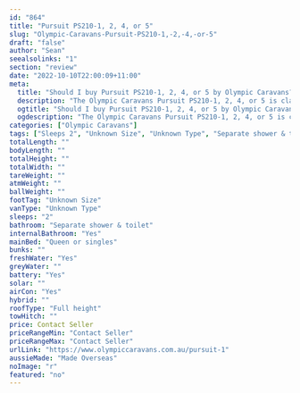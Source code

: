 ```yaml
---
id: "864"
title: "Pursuit PS210-1, 2, 4, or 5"
slug: "Olympic-Caravans-Pursuit-PS210-1,-2,-4,-or-5"
draft: "false"
author: "Sean"
seealsolinks: "1"
section: "review"
date: "2022-10-10T22:00:09+11:00"
meta:
  title: "Should I buy Pursuit PS210-1, 2, 4, or 5 by Olympic Caravans?"
  description: "The Olympic Caravans Pursuit PS210-1, 2, 4, or 5 is classed as Unknown Type, and sleeps 2 people. It is Made Overseas and comes in at Unknown Size. It generally has Separate shower & toilet."
  ogtitle: "Should I buy Pursuit PS210-1, 2, 4, or 5 by Olympic Caravans?"
  ogdescription: "The Olympic Caravans Pursuit PS210-1, 2, 4, or 5 is classed as Unknown Type, and sleeps 2 people. It is Made Overseas and comes in at Unknown Size. It generally has Separate shower & toilet."
categories: ["Olympic Caravans"]
tags: ["Sleeps 2", "Unknown Size", "Unknown Type", "Separate shower & toilet", "Full height", "Price Unknown", "Made Overseas"]
totalLength: ""
bodyLength: ""
totalHeight: ""
totalWidth: ""
tareWeight: ""
atmWeight: ""
ballWeight: ""
footTag: "Unknown Size"
vanType: "Unknown Type"
sleeps: "2"
bathroom: "Separate shower & toilet"
internalBathroom: "Yes"
mainBed: "Queen or singles"
bunks: ""
freshWater: "Yes"
greyWater: ""
battery: "Yes"
solar: ""
airCon: "Yes"
hybrid: ""
roofType: "Full height"
towHitch: ""
price: Contact Seller
priceRangeMin: "Contact Seller"
priceRangeMax: "Contact Seller"
urlLink: "https://www.olympiccaravans.com.au/pursuit-1"
aussieMade: "Made Overseas"
noImage: "r"
featured: "no"
---
```


